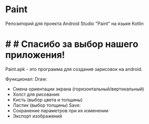 # Paint
Репозиторий для проекта Android Studio "Paint" на языке Kotlin

# # # Спасибо за выбор нашего приложения!
Paint.apk - это программа для создания зарисовок на android.

Функционал:
  Draw:
  - Смена ориентации экрана (горизонтальный/вертикальный)
  - Холст для рисования
  - Кисть (выбор цвета и толщины)
  - Ластик (выбор толщины)
  Save:
  - Сохранение параметров при их изменении
  - Экспорт изображений
